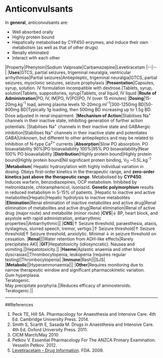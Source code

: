 # Anticonvulsants

In **general**, anticonvulsants are:
- Well absorbed orally
- Highly protein bound
- Hepatically metabolised by CYP450 enzymes, and induce their own metabolism (as well as that of other drugs)
- Renally eliminated
- Interact with each other


|Property|Phenytoin|Sodium Valproate|Carbamazepine|Levetiracetam
|--|--|
|**Uses**|GTCS, partial seizures, trigeminal neuralgia, ventricular arrhythmias|Partial seizures|Antiepileptic, trigeminal neuralgia|GTCS, partial seizures, myoclonic seizures, seizure prophylaxis
|**Presentation**|Capsules, syrup, solution. IV formulation incompatible with dextrose.|Tablets, syrup, solution|Tablets, suppositories, syrup|Tablets, oral liquid, IV liquid
|**Route of Administration**|PO, IV, IM|PO, IV|PO|PO, IV (over 15 minutes)
|**Dosing**|15-20mg.kg<sup>-1</sup> load, aiming plasma levels 10-20mcg.ml<sup>-1</sup>|300-1250mg BD|50-800mg BD|Typically 1g loading, then 500mg BD increasing up to 1.5g BD. Dose adjusted in renal impairment.
|**Mechanism of Action**|Stabilises Na<sup>+</sup> channels in their inactive state, inhibiting generation of further action potentials. |Stabilises Na<sup>+</sup> channels in their inactive state and GABAergic inhibition|Stabilises Na<sup>+</sup> channels in their inactive state and potentiates GABA|Unknown, but different to other antiepileptics and may be related to inhibition of N-type Ca<sup>2+</sup> currents
|**Absorption**|Slow PO absorption. PO bioavailability 90%|PO bioavailability 100%|95% PO bioavailability|Near 100% PO bioavailability
|**Distribution**|Highly protein bound|Highly protein bound|Highly protein bound|Nil significant protein binding, V<sub>D</sub> ~0.5L.kg<sup>-1</sup>
|**Metabolism**| Hepatic hydroxylation with highly individual variation in dosing. Obeys first-order kinetics in the therapeutic range, and **zero-order kinetics just above the therapeutic range**. Metabolised by **CYP450**. Induces warfarin, benzodiazepines, OCP metabolism. Inhibited by metronidazole, chloramphenicol, isoniazid. **Genetic polymorphism** results in reduced metabolism in 5-15% of patients. |Hepatic to inactive and active metabolites|Hepatic|Hepatic hydrolysis to inactive metabolites
|**Elimination**|Renal elimination of inactive metabolites and active drug|Renal elimination of metabolites and active drug|Renal elimination|Renal of active drug (major route) and metabolite (minor route)
|**CVS**|↓ BP, heart block, and asystole with rapid administration, antiarrythmic properties||Antiarrhythmic||
|**CNS**|↑ Seizure threshold, paraesthesia, ataxis, nystagmus, slurred speech, tremor, vertigo.|↑ Seizure threshold|↑ Seizure threshold|↑ Seizure threshold, anxiolytic. Minimal ↓ in seizure threshold on cessation.
|**Renal**|||Water retention from ADH-like effects|Rarely precipitates AKI|
|**GIT**|Hepatotoxicity (idiosyncratic). Nausea and vomiting.||Hepatotoxicity.||
|**Haeme**|Aplastic anaemia and other blood dyscrasias||Thrombocytopenia, leukopenia (requires regular testing)|Thrombocytopenia|
|**Immune**|Rash|||SJS|
|**Metabolic**||Hyperammonaemia|||
|**Other**|Requires monitoring due to narrow therapeutic window and significant pharmacokinetic variation. <br> Gum hyperplasia. <br>Teratogenic. <br>May precipitate porphyria.||Reduces efficacy of aminosteroids. <br> Teratogenic.||

---
##References
1. Peck TE, Hill SA. Pharmacology for Anaesthesia and Intensive Care. 4th Ed. Cambridge University Press. 2014.  
2. Smith S, Scarth E, Sasada M. Drugs in Anaesthesia and Intensive Care. 4th Ed. Oxford University Press. 2011.
3. CICM March/May 2010
4. Petkov V. Essential Pharmacology For The ANZCA Primary Examination. Vesselin Petkov. 2012.
5. [Levetiracetam - Drug Information](https://www.accessdata.fda.gov/drugsatfda_docs/label/2009/021035s078s080,021505s021s024lbl.pdf). FDA. 2009.